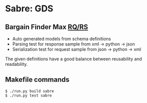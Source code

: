 # Sabre: GDS

## Bargain Finder Max [RQ/RS](https://developer.sabre.com/docs/rest_apis/air/search/bargain_finder_max)

- Auto generated models from schema definitions
- Parsing test for response sample from xml -> python -> json
- Serialization test for request sample from json -> python -> xml

The given definitions have a good balance between reusability and readability.

## Makefile commands

```console
$ ./run.py build sabre
$ ./run.py test sabre
```
